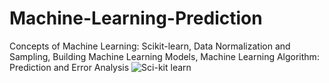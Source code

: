 # Machine-Learning-Prediction
Concepts of Machine Learning: Scikit-learn, Data Normalization and Sampling, Building Machine Learning Models, Machine Learning Algorithm: Prediction and Error Analysis
![Sci-kit learn](https://github.com/devarney07/Machine-Learning-Prediction/assets/112056250/7a8821b2-1afa-454d-91c3-debe9f2e2a03)
